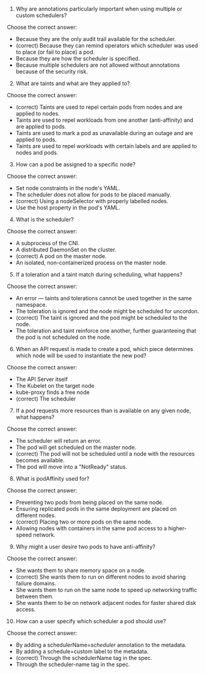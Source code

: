 1. Why are annotations particularly important when using multiple or custom schedulers?

Choose the correct answer:
* Because they are the only audit trail available for the scheduler.
* (correct) Because they can remind operators which scheduler was used to place (or fail to place) a pod.
* Because they are how the scheduler is specified.
* Because multiple schedulers are not allowed without annotations because of the security risk.


2. What are taints and what are they applied to?

Choose the correct answer:
* (correct) Taints are used to repel certain pods from nodes and are applied to nodes.
* Taints are used to repel workloads from one another (anti-affinity) and are applied to pods.
* Taints are used to mark a pod as unavailable during an outage and are applied to pods.
* Taints are used to repel workloads with certain labels and are applied to nodes and pods.


3. How can a pod be assigned to a specific node?

Choose the correct answer:
* Set node constraints in the node's YAML.
* The scheduler does not allow for pods to be placed manually.
* (correct) Using a nodeSelector with properly labelled nodes.
* Use the host property in the pod's YAML.


4. What is the scheduler?

Choose the correct answer:
* A subprocess of the CNI.
* A distributed DaemonSet on the cluster.
* (correct) A pod on the master node.
* An isolated, non-containerized process on the master node.


5. If a toleration and a taint match during scheduling, what happens?

Choose the correct answer:
* An error — taints and tolerations cannot be used together in the same namespace.
* The toleration is ignored and the node might be scheduled for uncordon.
* (correct) The taint is ignored and the pod might be scheduled to the node.
* The toleration and taint reinforce one another, further guaranteeing that the pod is not scheduled on the node.


6. When an API request is made to create a pod, which piece determines which node will be used to instantiate the new pod?

Choose the correct answer:
* The API Server itself
* The Kubelet on the target node
* kube-proxy finds a free node
* (correct) The scheduler


7. If a pod requests more resources than is available on any given node, what happens?

Choose the correct answer:
* The scheduler will return an error.
* The pod will get scheduled on the master node.
* (correct) The pod will not be scheduled until a node with the resources becomes available.
* The pod will move into a "NotReady" status.


8. What is podAffinity used for?

Choose the correct answer:
* Preventing two pods from being placed on the same node.
* Ensuring replicated pods in the same deployment are placed on different nodes.
* (correct) Placing two or more pods on the same node.
* Allowing nodes with containers in the same pod access to a higher-speed network.


9. Why might a user desire two pods to have anti-affinity?

Choose the correct answer:
* She wants them to share memory space on a node.
* (correct) She wants them to run on different nodes to avoid sharing failure domains.
* She wants them to run on the same node to speed up networking traffic between them.
* She wants them to be on network adjacent nodes for faster shared disk access.


10. How can a user specify which scheduler a pod should use?

Choose the correct answer:
* By adding a schedulerName=*scheduler* annotation to the metadata.
* By adding a schedule=custom label to the metadata.
* (correct) Through the schedulerName tag in the spec.
* Through the scheduler-name tag in the spec.
